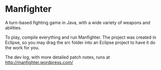 Manfighter
==========

A turn-based fighting game in Java, with a wide variety of weapons and abilities.

To play, compile everything and run Manfighter. The project was created in Eclipse, so you may drag the src folder into an Eclipse project to have it do the work for you.

The dev log, with more detailed patch notes, runs at http://manfighter.wordpress.com/
